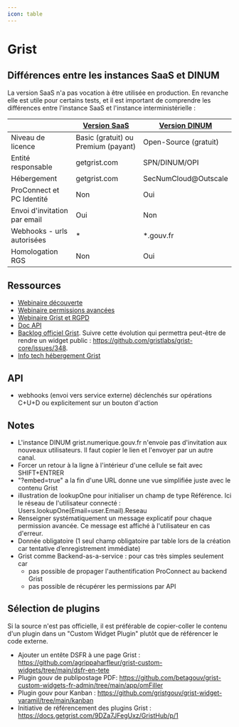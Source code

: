 ```yaml
---
icon: table
---
```


# Grist

## Différences entre les instances SaaS et DINUM
La version SaaS n'a pas vocation à être utilisée en production. En revanche elle est utile pour certains tests, et il est important de comprendre les différences entre l'instance SaaS et l'instance interministérielle :

|                              | [Version SaaS](https://www.getgrist.com) | [Version DINUM](https://grist.numerique.gouv.fr/) |
| ---------------------------- | ---------------------------------------- | ------------------------------------------------- |
| Niveau de licence            | Basic (gratuit) ou Premium (payant)      | Open-Source (gratuit)                             |
| Entité responsable           | getgrist.com                             | SPN/DINUM/OPI                                     |
| Hébergement                  | getgrist.com                             | SecNumCloud@Outscale                                   |
| ProConnect et PC Identité    | Non                                      | Oui                                               |
| Envoi d'invitation par email | Oui                                      | Non                                               |
| Webhooks - urls autorisées   | *                                        | *.gouv.fr                                         |
| Homologation RGS             | Non                                      | Oui                                               |

## Ressources
- [Webinaire découverte](todo)
- [Webinaire permissions avancées](https://tube.numerique.gouv.fr/w/3u3QfzMv66euFsa4zQDMhm)
- [Webinaire Grist et RGPD](https://tube.numerique.gouv.fr/w/u1bwi5r2em6c2x6uRQ2H7d)
- [Doc API](https://support.getgrist.com/fr/api/)
- [Backlog officiel Grist](https://github.com/orgs/gristlabs/projects/4/views/1). Suivre cette évolution qui permettra peut-être de rendre un widget public : https://github.com/gristlabs/grist-core/issues/348.
- [Info tech hébergement Grist](https://pad.numerique.gouv.fr/s/l45y9IfKS#Pourquoi-grist-est-en-%E2%80%9Cbeta%E2%80%9D-)

## API
- webhooks (envoi vers service externe) déclenchés sur opérations C+U+D ou explicitement sur un bouton d'action

## Notes
- L'instance DINUM grist.numerique.gouv.fr n'envoie pas d'invitation aux nouveaux utilisateurs. Il faut copier le lien et l'envoyer par un autre canal.
- Forcer un retour à la ligne à l'intérieur d'une cellule se fait avec SHIFT+ENTRER
- "?embed=true" a la fin d'une URL donne une vue simplifiée juste avec le contenu Grist
- illustration de lookupOne pour initialiser un champ de type Référence. Ici le réseau de l'utilisateur connecté : Users.lookupOne(Email=user.Email).Reseau
- Renseigner systématiquement un message explicatif pour chaque permission avancée. Ce message est affiché à l'utilisateur en cas d'erreur.
- Donnée obligatoire (1 seul champ obligatoire par table lors de la création car tentative d’enregistrement immédiate)
- Grist comme Backend-as-a-service : pour cas très simples seulement car
    - pas possible de propager l'authentification ProConnect au backend Grist
    - pas possible de récupérer les permissions par API

## Sélection de plugins
Si la source n'est pas officielle, il est préférable de copier-coller le contenu d'un plugin dans un "Custom Widget Plugin" plutôt que de référencer le code externe.
- Ajouter un entête DSFR à une page Grist : https://github.com/agrippaharfleur/grist-custom-widgets/tree/main/dsfr-en-tete
- Plugin gouv de publipostage PDF: https://github.com/betagouv/grist-custom-widgets-fr-admin/tree/main/app/omFiller
- Plugin gouv pour Kanban : https://github.com/gristgouv/grist-widget-varamil/tree/main/kanban
- Initiative de référencement des plugins Grist : https://docs.getgrist.com/9DZa7JFegUxz/GristHub/p/1